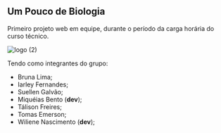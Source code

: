 ## Um Pouco de Biologia
 Primeiro projeto web em equipe, durante o período da carga horária do curso técnico.

![logo (2)](https://user-images.githubusercontent.com/121648472/210469133-acda9190-fd43-4e35-b49b-1c988eac5743.png)

Tendo como integrantes do grupo:
* Bruna Lima;
* Iarley Fernandes;
* Suellen Galvão;
* Miquéias Bento (**dev**);
* Tálison Freires;
* Tomas Emerson;
* Wiliene Nascimento (**dev**);
